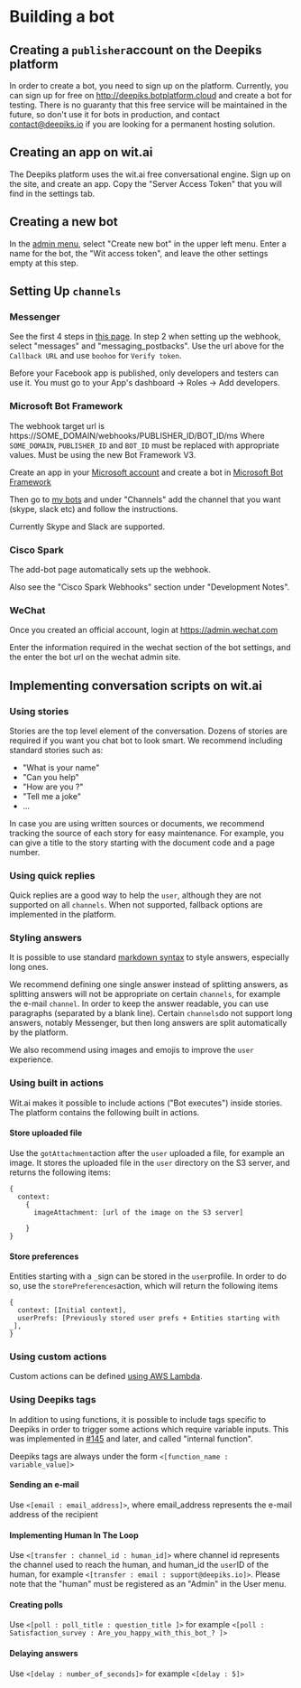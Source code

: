 # Building a bot
## Creating a `publisher`account on the Deepiks platform
In order to create a bot, you need to sign up on the platform. Currently, you can sign up for free on http://deepiks.botplatform.cloud and create a bot for testing. There is no guaranty that this free service will be maintained in the future, so don't use it for bots in production, and contact contact@deepiks.io if you are looking for a permanent hosting solution.

## Creating an app on wit.ai
The Deepiks platform uses the wit.ai free conversational engine. Sign up on the site, and create an app. Copy the "Server Access Token" that you will find in the settings tab.

## Creating a new bot
In the [admin menu](http://deepiks.botplatform.cloud/settings), select "Create new bot" in the upper left menu.
Enter a name for the bot, the "Wit access token", and leave the other settings empty at this step.

## Setting Up `channels`
### Messenger
See the first 4 steps in [this page](https://developers.facebook.com/docs/messenger-platform/quickstart). In step 2 when setting up the webhook, select "messages" and "messaging_postbacks". Use the url above for the `Callback URL` and use `boohoo` for `Verify token`.

Before your Facebook app is published, only developers and testers can use it. You must go to your App's dashboard -> Roles -> Add developers.


### Microsoft Bot Framework
The webhook target url is https://SOME_DOMAIN/webhooks/PUBLISHER_ID/BOT_ID/ms
Where `SOME_DOMAIN`, `PUBLISHER_ID` and `BOT_ID` must be replaced with appropriate values.
Must be using the new Bot Framework V3.

Create an app in your [Microsoft account](https://apps.dev.microsoft.com) and create a bot in [Microsoft Bot Framework](https://dev.botframework.com/bots?id=botframework)

Then go to [my bots](https://dev.botframework.com/bots?id=botframework) and under "Channels" add the channel that you want (skype, slack etc) and follow the instructions.

Currently Skype and Slack are supported.

### Cisco Spark
The add-bot page automatically sets up the webhook.

Also see the "Cisco Spark Webhooks" section under "Development Notes".

### WeChat
Once you created an official account, login at https://admin.wechat.com

Enter the information required in the wechat section of the bot settings, and the enter the bot url on the wechat admin site.


## Implementing  conversation scripts on wit.ai
### Using stories
Stories are the top level element of the conversation. Dozens of stories are required if you want you chat bot to look smart. We recommend  including standard stories such as:
- "What is your name"
- "Can you help"
- "How are you ?"
- "Tell me a joke"
- ...

In case you are using written sources or documents, we recommend tracking the source of each story for easy maintenance. For example, you can give a title to the story starting with the document code and a page number.

### Using quick replies
Quick replies are a good way to help the `user`, although they are not supported on all `channels`. When not supported, fallback options are implemented in the platform.


### Styling answers
It is possible to use standard [markdown syntax](https://daringfireball.net/projects/markdown/basics) to style answers, especially long ones.

We recommend defining one single answer instead of splitting answers, as splitting answers will not be appropriate on certain `channels`, for example the e-mail `channel`. In order to keep the answer readable, you can use paragraphs (separated by a blank line). Certain `channels`do not support long answers, notably Messenger, but then long answers are split automatically by the platform.

We also recommend using images and emojis to improve the `user` experience.

### Using built in actions
Wit.ai makes it possible to include actions ("Bot executes") inside stories. The platform contains the following built in actions.

#### Store uploaded file
Use the `gotAttachment`action after the `user` uploaded a file, for example an image.
It stores the uploaded file in the `user` directory on the S3 server, and returns the following items:
```
{
  context:
    {
      imageAttachment: [url of the image on the S3 server]

    }
}  
```
#### Store preferences
Entities starting with a `_`sign can be stored in the `user`profile. In order to do so, use the `storePreferences`action, which will return the following items
```
{
  context: [Initial context],
  userPrefs: [Previously stored user prefs + Entities starting with _],
}
```


### Using custom actions
Custom actions can be defined [using AWS Lambda](CUSTOMIZING.md#creating_custom_actions_in_aws_lambda).

### Using Deepiks tags
In addition to using functions, it is possible to include tags specific to Deepiks in order to trigger some actions which require variable inputs. This was implemented in [#145](https://github.com/deepiksdev/node/issues/145) and later, and called "internal function".

Deepiks tags are always under the form `<[function_name : variable_value]>`

#### Sending an e-mail
Use `<[email : email_address]>`, where email_address represents the e-mail address of the recipient

#### Implementing Human In The Loop
Use `<[transfer : channel_id : human_id]>` where channel id represents the channel used to reach the human, and human_id the `user`ID of the human, for example `<[transfer : email : support@deepiks.io]>`. Please note that the "human" must be registered as an "Admin" in the User menu.

#### Creating polls
Use `<[poll : poll_title : question_title ]>` for example `<[poll : Satisfaction_survey : Are_you_happy_with_this_bot_? ]>`

#### Delaying answers
Use `<[delay : number_of_seconds]>` for example `<[delay : 5]>`
